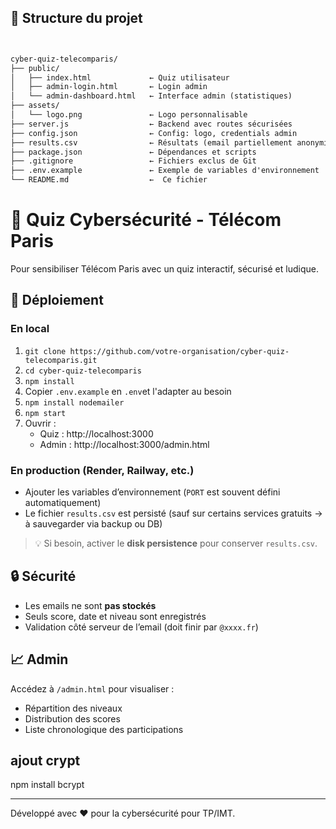 ## 📁 Structure du projet

```markdown


cyber-quiz-telecomparis/
├── public/
│   ├── index.html             ← Quiz utilisateur
│   ├── admin-login.html       ← Login admin
│   └── admin-dashboard.html   ← Interface admin (statistiques)
├── assets/
│   └── logo.png               ← Logo personnalisable
├── server.js                  ← Backend avec routes sécurisées
├── config.json                ← Config: logo, credentials admin
├── results.csv                ← Résultats (email partiellement anonymisé)
├── package.json               ← Dépendances et scripts
├── .gitignore                 ← Fichiers exclus de Git
├── .env.example               ← Exemple de variables d'environnement
└── README.md                  ←  Ce fichier

```



# 🔐 Quiz Cybersécurité - Télécom Paris

Pour sensibiliser Télécom Paris avec un quiz interactif, sécurisé et ludique.

## 🚀 Déploiement

### En local
1. `git clone https://github.com/votre-organisation/cyber-quiz-telecomparis.git`
2. `cd cyber-quiz-telecomparis`
3. `npm install`
4. Copier `.env.example` en `.env`et l'adapter au besoin
5. `npm install nodemailer`
6. `npm start`
7. Ouvrir :
   - Quiz : http://localhost:3000
   - Admin : http://localhost:3000/admin.html

### En production (Render, Railway, etc.)
- Ajouter les variables d’environnement (`PORT` est souvent défini automatiquement)
- Le fichier `results.csv` est persisté (sauf sur certains services gratuits → à sauvegarder via backup ou DB)

> 💡 Si besoin, activer le **disk persistence** pour conserver `results.csv`.

## 🔒 Sécurité
- Les emails ne sont **pas stockés**
- Seuls score, date et niveau sont enregistrés
- Validation côté serveur de l’email (doit finir par `@xxxx.fr`)

## 📈 Admin
Accédez à `/admin.html` pour visualiser :
- Répartition des niveaux
- Distribution des scores
- Liste chronologique des participations

## ajout crypt

npm install bcrypt


---

Développé avec ❤️ pour la cybersécurité pour TP/IMT.
